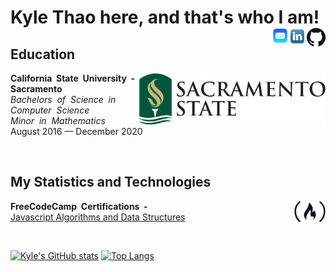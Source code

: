 <p>
  <h1> Kyle Thao here, and that's who I am!
    <a href="https://github.com/KyleNThao">
      <picture>
        <source media="(prefers-color-scheme: dark)" srcset="https://raw.githubusercontent.com/KyleNThao/KyleNThao/main/images/GitHub-Mark-Light-120px-plus.png">
        <img align="right" width="30px" src="https://raw.githubusercontent.com/KyleNThao/KyleNThao/main/images/GitHub-Mark-120px-plus.png">
      </picture>
    </a>
    <a href="https://www.linkedin.com/in/kyle-thao-6b26b5169/">
      <img align="right" width="30px" src="images/linkedin-logo-png-1826.png"/>
    </a>
    <a href="mailto:kylethao@me.com">
      <img align="right" width="25px" src="images/AppleMailLogo.png"/>
    </a>
  </h1>
</p>
    
## Education
<a href="https://www.csus.edu">
  <img align="right" width="300px" src="https://github.com/KyleNThao/KyleNThao/blob/main/images/CSUS_Logo.png"/>
</a>
<p>
 <b>California&nbsp; State&nbsp;  University&nbsp;  -&nbsp; Sacramento</b><br>
 <i>Bachelors&nbsp; of&nbsp; Science&nbsp; in&nbsp; Computer&nbsp; Science</i><br>
 <i>Minor&nbsp; in&nbsp; Mathematics</i><br>
 August 2016 — December 2020
</p>
<br> 

## My Statistics and Technologies
<a href="https://www.freecodecamp.org/KylenThao">
      <picture>
        <source media="(prefers-color-scheme: dark)" srcset="https://github.com/KyleNThao/KyleNThao/blob/main/images/freeCodeCampLogos/fcc-logo-white.png">
        <img align="right" width="50px" src="https://github.com/KyleNThao/KyleNThao/blob/main/images/freeCodeCampLogos/freeCodeCamp.svg">
      </picture>
    </a>
<p>
  <b>FreeCodeCamp&nbsp; Certifications&nbsp; -</b>
  <br>
  <a href="https://www.freecodecamp.org/certification/KylenThao/javascript-algorithms-and-data-structures">
    Javascript Algorithms and Data Structures
  </a>
</p>
<br>

[![Kyle's GitHub stats](https://github-readme-stats.vercel.app/api?username=kylenthao)](https://github.com/anuraghazra/github-readme-stats)
[![Top Langs](https://github-readme-stats.vercel.app/api/top-langs/?username=kylenthao&custom_title=My%20Programming%20Langauges)](https://github.com/kylenthao/github-readme-stats)


<!--
**KyleNThao/KyleNThao** is a ✨ _special_ ✨ repository because its `README.md` (this file) appears on your GitHub profile.

Here are some ideas to get you started:

- 🔭 I’m currently working on ...
- 🌱 I’m currently learning ...
- 👯 I’m looking to collaborate on ...
- 🤔 I’m looking for help with ...
- 💬 Ask me about ...
- 📫 How to reach me: ...
- 😄 Pronouns: ...
- ⚡ Fun fact: ...
-->
